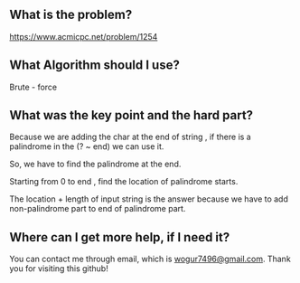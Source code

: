 ## What is the problem?

<https://www.acmicpc.net/problem/1254>

## What Algorithm should I use?

Brute - force

## What was the key point and the hard part?

Because we are adding the char at the end of string , if there is a palindrome in the (? ~ end) we can use it.

So, we have to find the palindrome at the end.

Starting from 0 to end , find the location of palindrome starts.

The location + length of input string is the answer because we have to add non-palindrome part to end of palindrome part. 

## Where can I get more help, if I need it?

You can contact me through email, which is wogur7496@gmail.com.
Thank you for visiting this github!
